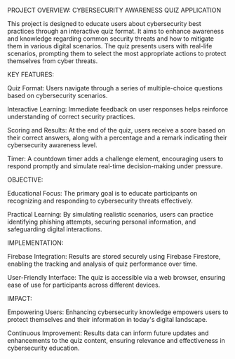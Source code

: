 PROJECT OVERVIEW: CYBERSECURITY AWARENESS QUIZ APPLICATION

This project is designed to educate users about cybersecurity best practices through an interactive quiz format. It aims to enhance awareness and knowledge regarding common security threats and how to mitigate them in various digital scenarios. The quiz presents users with real-life scenarios, prompting them to select the most appropriate actions to protect themselves from cyber threats.

KEY FEATURES:

Quiz Format: Users navigate through a series of multiple-choice questions based on cybersecurity scenarios.

Interactive Learning: Immediate feedback on user responses helps reinforce understanding of correct security practices.

Scoring and Results: At the end of the quiz, users receive a score based on their correct answers, along with a percentage and a remark indicating their cybersecurity awareness level.

Timer: A countdown timer adds a challenge element, encouraging users to respond promptly and simulate real-time decision-making under pressure.

OBJECTIVE:

Educational Focus: The primary goal is to educate participants on recognizing and responding to cybersecurity threats effectively.

Practical Learning: By simulating realistic scenarios, users can practice identifying phishing attempts, securing personal information, and safeguarding digital interactions.

IMPLEMENTATION:

Firebase Integration: Results are stored securely using Firebase Firestore, enabling the tracking and analysis of quiz performance over time.

User-Friendly Interface: The quiz is accessible via a web browser, ensuring ease of use for participants across different devices.

IMPACT:

Empowering Users: Enhancing cybersecurity knowledge empowers users to protect themselves and their information in today's digital landscape.

Continuous Improvement: Results data can inform future updates and enhancements to the quiz content, ensuring relevance and effectiveness in cybersecurity education.
